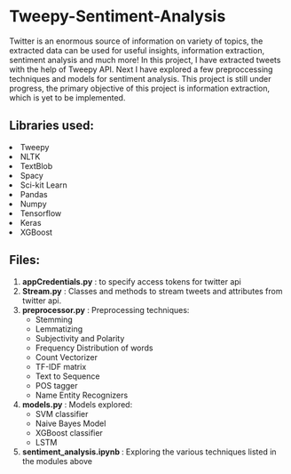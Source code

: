 # Tweepy-Sentiment-Analysis
Twitter is an enormous source of information on variety of topics, the extracted data can be used for useful insights, information extraction, sentiment analysis and much more!
In this project, I have extracted tweets with the help of Tweepy API. Next I have explored a few preproccessing techniques and models for sentiment analysis. This project is still under progress, the primary objective of this project is information extraction, which is yet to be implemented.

## Libraries used:
<li> Tweepy </li>
<li> NLTK </li>
<li> TextBlob </li>
<li> Spacy </li>
<li> Sci-kit Learn </li>
<li> Pandas </li>
<li> Numpy </li>
<li> Tensorflow </li>
<li> Keras </li>
<li> XGBoost </li>

## Files:
<ol>
<li><B>appCredentials.py</B> : to specify access tokens for twitter api</li>
<li><B>Stream.py</B> : Classes and methods to stream tweets and attributes from twitter api.</li>
<li><B>preprocessor.py</B> : Preprocessing techniques:
  <ul>
    <li> Stemming </li>
    <li> Lemmatizing </li>
    <li> Subjectivity and Polarity </li>
    <li> Frequency Distribution of words </li>
    <li> Count Vectorizer </li>
    <li> TF-IDF matrix </li>
    <li> Text to Sequence </li>
    <li> POS tagger </li>
  <li> Name Entity Recognizers </li>
  </ul>
</li>
<li> <B>models.py</B> : Models explored:
  <ul>
    <li> SVM classifier </li>
    <li> Naive Bayes Model </li>
    <li> XGBoost classifier</li>
    <li> LSTM </li>
    </ul>
  </li>
  <li><B>sentiment_analysis.ipynb </B>: Exploring the various techniques listed in the modules above </li>
  </ol>
  
  
